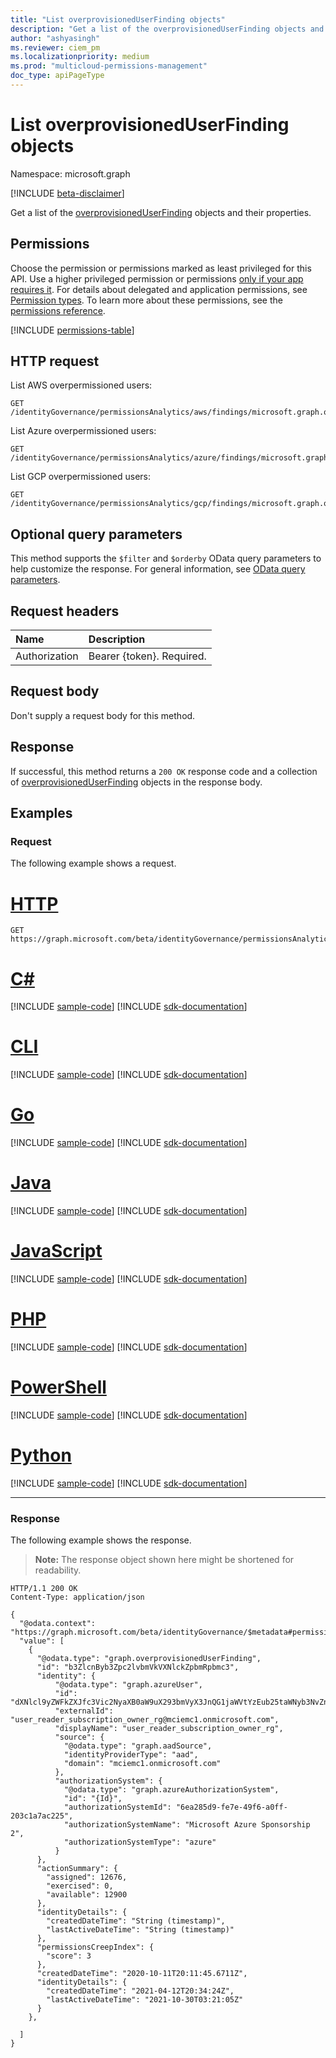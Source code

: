 ```yaml
---
title: "List overprovisionedUserFinding objects"
description: "Get a list of the overprovisionedUserFinding objects and their properties."
author: "ashyasingh"
ms.reviewer: ciem_pm
ms.localizationpriority: medium
ms.prod: "multicloud-permissions-management"
doc_type: apiPageType
---
```


# List overprovisionedUserFinding objects
Namespace: microsoft.graph

[!INCLUDE [beta-disclaimer](../../includes/beta-disclaimer.md)]

Get a list of the [overprovisionedUserFinding](../resources/overprovisioneduserfinding.md) objects and their properties.

## Permissions

Choose the permission or permissions marked as least privileged for this API. Use a higher privileged permission or permissions [only if your app requires it](/graph/permissions-overview#best-practices-for-using-microsoft-graph-permissions). For details about delegated and application permissions, see [Permission types](/graph/permissions-overview#permission-types). To learn more about these permissions, see the [permissions reference](/graph/permissions-reference).

<!-- { "blockType": "permissions", "name": "overprovisioneduserfinding_list" } -->
[!INCLUDE [permissions-table](../includes/permissions/overprovisioneduserfinding-list-permissions.md)]


## HTTP request

List AWS overpermissioned users:
<!-- {
  "blockType": "ignored"
}
-->
``` http
GET /identityGovernance/permissionsAnalytics/aws/findings/microsoft.graph.overprovisionedUserFinding
```

List Azure overpermissioned users:
<!-- {
  "blockType": "ignored"
}
-->
``` http
GET /identityGovernance/permissionsAnalytics/azure/findings/microsoft.graph.overprovisionedUserFinding
```

List GCP overpermissioned users:
<!-- {
  "blockType": "ignored"
}
-->
``` http
GET /identityGovernance/permissionsAnalytics/gcp/findings/microsoft.graph.overprovisionedUserFinding
```

## Optional query parameters

This method supports the `$filter` and `$orderby` OData query parameters to help customize the response. For general information, see [OData query parameters](/graph/query-parameters).

## Request headers

|Name|Description|
|:---|:---|
|Authorization|Bearer {token}. Required.|

## Request body
Don't supply a request body for this method.

## Response

If successful, this method returns a `200 OK` response code and a collection of [overprovisionedUserFinding](../resources/overprovisioneduserfinding.md) objects in the response body.

## Examples

### Request

The following example shows a request.
# [HTTP](#tab/http)
<!-- {
  "blockType": "request",
  "name": "list_overprovisioneduserfinding"
}
-->
``` http
GET https://graph.microsoft.com/beta/identityGovernance/permissionsAnalytics/azure/findings/microsoft.graph.overprovisionedUserFinding
```

# [C#](#tab/csharp)
[!INCLUDE [sample-code](../includes/snippets/csharp/list-overprovisioneduserfinding-csharp-snippets.md)]
[!INCLUDE [sdk-documentation](../includes/snippets/snippets-sdk-documentation-link.md)]

# [CLI](#tab/cli)
[!INCLUDE [sample-code](../includes/snippets/cli/list-overprovisioneduserfinding-cli-snippets.md)]
[!INCLUDE [sdk-documentation](../includes/snippets/snippets-sdk-documentation-link.md)]

# [Go](#tab/go)
[!INCLUDE [sample-code](../includes/snippets/go/list-overprovisioneduserfinding-go-snippets.md)]
[!INCLUDE [sdk-documentation](../includes/snippets/snippets-sdk-documentation-link.md)]

# [Java](#tab/java)
[!INCLUDE [sample-code](../includes/snippets/java/list-overprovisioneduserfinding-java-snippets.md)]
[!INCLUDE [sdk-documentation](../includes/snippets/snippets-sdk-documentation-link.md)]

# [JavaScript](#tab/javascript)
[!INCLUDE [sample-code](../includes/snippets/javascript/list-overprovisioneduserfinding-javascript-snippets.md)]
[!INCLUDE [sdk-documentation](../includes/snippets/snippets-sdk-documentation-link.md)]

# [PHP](#tab/php)
[!INCLUDE [sample-code](../includes/snippets/php/list-overprovisioneduserfinding-php-snippets.md)]
[!INCLUDE [sdk-documentation](../includes/snippets/snippets-sdk-documentation-link.md)]

# [PowerShell](#tab/powershell)
[!INCLUDE [sample-code](../includes/snippets/powershell/list-overprovisioneduserfinding-powershell-snippets.md)]
[!INCLUDE [sdk-documentation](../includes/snippets/snippets-sdk-documentation-link.md)]

# [Python](#tab/python)
[!INCLUDE [sample-code](../includes/snippets/python/list-overprovisioneduserfinding-python-snippets.md)]
[!INCLUDE [sdk-documentation](../includes/snippets/snippets-sdk-documentation-link.md)]

---

### Response

The following example shows the response.
>**Note:** The response object shown here might be shortened for readability.
<!-- {
  "blockType": "response",
  "truncated": true,
  "@odata.type": "Collection(microsoft.graph.overprovisionedUserFinding)"
}
-->
``` http
HTTP/1.1 200 OK
Content-Type: application/json

{
  "@odata.context": "https://graph.microsoft.com/beta/identityGovernance/$metadata#permissionsAnalytics/azure/findings/microsoft.graph.overprovisionedUserFinding",
  "value": [
    {
      "@odata.type": "graph.overprovisionedUserFinding",
      "id": "b3ZlcnByb3Zpc2lvbmVkVXNlckZpbmRpbmc3",
      "identity": {
          "@odata.type": "graph.azureUser",
          "id": "dXNlcl9yZWFkZXJfc3Vic2NyaXB0aW9uX293bmVyX3JnQG1jaWVtYzEub25taWNyb3NvZnQuY29t",
          "externalId": "user_reader_subscription_owner_rg@mciemc1.onmicrosoft.com",
          "displayName": "user_reader_subscription_owner_rg",
          "source": {
            "@odata.type": "graph.aadSource",
            "identityProviderType": "aad",
            "domain": "mciemc1.onmicrosoft.com"
          },
          "authorizationSystem": {
            "@odata.type": "graph.azureAuthorizationSystem",
            "id": "{Id}",
            "authorizationSystemId": "6ea285d9-fe7e-49f6-a0ff-203c1a7ac225",
            "authorizationSystemName": "Microsoft Azure Sponsorship 2",
            "authorizationSystemType": "azure"
          }
      },
      "actionSummary": {
        "assigned": 12676,
        "exercised": 0,
        "available": 12900
      },
      "identityDetails": {
        "createdDateTime": "String (timestamp)",
        "lastActiveDateTime": "String (timestamp)"
      },
      "permissionsCreepIndex": {
        "score": 3
      },
      "createdDateTime": "2020-10-11T20:11:45.6711Z",
      "identityDetails": {
        "createdDateTime": "2021-04-12T20:34:24Z",
        "lastActiveDateTime": "2021-10-30T03:21:05Z"
      }
    },

  ]
}
```

